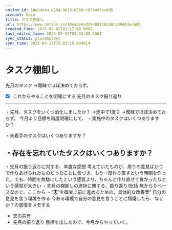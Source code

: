```yaml
---
notion_id: 18eade4a-d294-8013-8260-c039403ec6d5
account: Main
title: タスク棚卸し
url: https://www.notion.so/18eade4ad29480138260c039403ec6d5
created_time: 2025-02-02T01:17:00.000Z
last_edited_time: 2025-02-02T01:32:00.000Z
sync_status: placeholder
sync_time: 2025-07-12T15:01:15.009014
---
```

# タスク棚卸し

先月のタスク
→曖昧でほぼ決めておらず。
- [x] これからやることを明確にする
先月のタスク振り返り
---
・先月、タスクをいくつ消化しましたか？
→途中で1度０
→曖昧でほぼ決めておらず。
今月より目標を再度明確にして、
・実施中のタスクはいくつありますか？

・未着手のタスクはいくつありますか？

・存在を忘れていたタスクはいくつありますか？
---
・先月の振り返りに対する、率直な感想
考えていたものが、周りの意見ばかりで作りあげられたものだったことに気づき、もう一度作り直すという時間を作った。でも、時間を無駄にしたという感覚より、ちゃんと作り直せて良かったなという感覚が大きい
・先月の棚卸しの進捗に関する、振り返り/総括
無から０ベースなので、ここから
・”**志**“を確実に前に進めるための、具体的な改善案“
自分の意見を言う環境を作る
今ある環境で自分の意見を言うことに躊躇したら、なぜか？の感情をメモする
- 志の共有
- 先月の振り返り
目標を出したので、今月からやっていく。